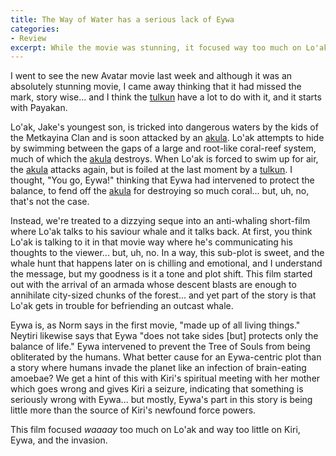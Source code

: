 ```yaml
---
title: The Way of Water has a serious lack of Eywa
categories:
- Review
excerpt: While the movie was stunning, it focused way too much on Lo'ak and not enough on Kiri, Eywa, and the invasion.
---
```

I went to see the new Avatar movie last week and although it was an absolutely stunning movie, I came away thinking that it had missed the mark, story wise... and I think the [tulkun](https://james-camerons-avatar.fandom.com/wiki/Tulkun) have a lot to do with it, and it starts with Payakan.

Lo'ak, Jake's youngest son, is tricked into dangerous waters by the kids of the Metkayina Clan and is soon attacked by an [akula](https://james-camerons-avatar.fandom.com/wiki/Akula). Lo'ak attempts to hide by swimming between the gaps of a large and root-like coral-reef system, much of which the [akula](https://james-camerons-avatar.fandom.com/wiki/Akula) destroys. When Lo'ak is forced to swim up for air, the [akula](https://james-camerons-avatar.fandom.com/wiki/Akula) attacks again, but is foiled at the last moment by a [tulkun](https://james-camerons-avatar.fandom.com/wiki/Tulkun). I thought, "You go, Eywa!" thinking that Eywa had intervened to protect the balance, to fend off the [akula](https://james-camerons-avatar.fandom.com/wiki/Akula) for destroying so much coral... but, uh, no, that's not the case.

Instead, we're treated to a dizzying seque into an anti-whaling short-film where Lo'ak talks to his saviour whale and it talks back. At first, you think Lo'ak is talking to it in that movie way where he's communicating his thoughts to the viewer... but, uh, no. In a way, this sub-plot is sweet, and the whale hunt that happens later on is chilling and emotional, and I understand the message, but my goodness is it a tone and plot shift. This film started out with the arrival of an armada whose descent blasts are enough to annihilate city-sized chunks of the forest... and yet part of the story is that Lo'ak gets in trouble for befriending an outcast whale.

Eywa is, as Norm says in the first movie, "made up of all living things." Neytiri likewise says that Eywa "does not take sides \[but\] protects only the balance of life." Eywa intervened to prevent the Tree of Souls from being obliterated by the humans. What better cause for an Eywa-centric plot than a story where humans invade the planet like an infection of brain-eating amoebae? We get a hint of this with Kiri's spiritual meeting with her mother which goes wrong and gives Kiri a seizure, indicating that something is seriously wrong with Eywa... but mostly, Eywa's part in this story is being little more than the source of Kiri's newfound force powers.

This film focused *waaaay* too much on Lo'ak and way too little on Kiri, Eywa, and the invasion.